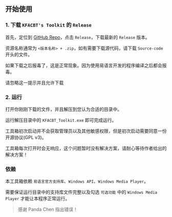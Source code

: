 ## 开始使用

### 1. 下载 `KFACBT's Toolkit` 的 `Release`

首先，定位到 [GitHub Repo](https://github.com/gytxtx/KFACBT_Toolkit)，点击 `Release`，下载最新的 `Release` 版本。

资源名称通常为 `<版本名称> + .zip`，如有需要下载源代码，请下载 `Source-code` 开头的文件。

如果下载之后报毒了，这是正常现象。因为使用易语言开发的程序编译之后都会报毒。

请忽略这一提示并且允许下载

### 2. 运行

打开你刚刚下载的文件，并且解压到您认为合适的目录中。

运行解压目录中的 `KFACBT_Toolkit.exe` 即可完成运行。

工具箱初次启动并不会获取管理员以及其他敏感权限，但是初次启动需要同意一份开源协议(GPL v3)。

工具箱每次打开时会无响应，这个问题暂时没有解决方案，请耐心等待作者给出的解决方案！

### 依赖

本工具箱依赖 `易语言官方支持库`、`Windows API`、`Windows Media Player`。

需要保证运行目录中的支持库文件完整以及勾选 `可选功能` 中的 `Windows Media Player` 才能让本程序正常运行。

> 感谢 Panda Chen 指出错误！
